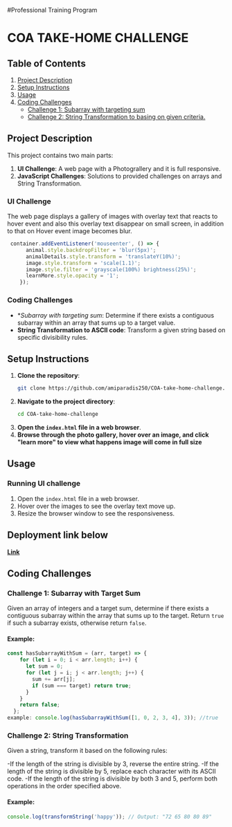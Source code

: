 #Professional Training Program
# COA TAKE-HOME CHALLENGE

## Table of Contents

1. [Project Description](#project-description)
2. [Setup Instructions](#setup-instructions)
3. [Usage](#usage)
4. [Coding Challenges](#JavaScript-challenges)
   - [Challenge 1: Subarray with targeting sum](#challenge-1-subarray-with-target-sum)
   - [Challenge 2: String Transformation to  basing on given criteria.](#challenge-2-string-transformation)

## Project Description

This project contains two main parts:

1. **UI Challenge**: A web page with a  Photograllery and it is full responsive.
2. **JavaScript Challenges**: Solutions to provided challenges on arrays and String Transformation.

### UI Challenge

The web page displays a gallery of images with overlay text that reacts to hover event and also this overlay text disappear on small screen, in addition  to that on  Hover event image becomes blur.
```javascript
 container.addEventListener('mouseenter', () => {
      animal.style.backdropFilter = 'blur(5px)';
      animalDetails.style.transform = 'translateY(10%)';
      image.style.transform = 'scale(1.1)';
      image.style.filter = 'grayscale(100%) brightness(25%)';
      learnMore.style.opacity = '1';
    });
```

### Coding Challenges

- **Subarray with targeting sum*: Determine if there exists a contiguous subarray within an array that sums up to a target value.
- **String Transformation to ASCII code**: Transform a given string based on specific divisibility rules.

## Setup Instructions

1. **Clone the repository**:
   ```bash
   git clone https://github.com/amiparadis250/COA-take-home-challenge.git
   ```
2. **Navigate to the project directory**:
   ```bash
   cd COA-take-home-challenge
   ```
3. **Open the `index.html` file in a web browser**.
4. **Browse through the photo gallery, hover over an image, and click "learn more" to view what happens image will come in full size**

## Usage

### Running UI challenge

1. Open the `index.html` file in a web browser.
2. Hover over the images to see the overlay text move up.
3. Resize the browser window to see the responsiveness.

## Deployment link below

**[Link](https://github.com/amiparadis250/COA-take-home-challenge)**

## Coding Challenges

### Challenge 1: Subarray with Target Sum

Given an array of integers and a target sum, determine if there exists a contiguous subarray within the array that sums up to the target. Return `true` if such a subarray exists, otherwise return `false`.

#### Example:

```javascript
const hasSubarrayWithSum = (arr, target) => {
    for (let i = 0; i < arr.length; i++) {
      let sum = 0;
      for (let j = i; j < arr.length; j++) {
        sum += arr[j];
        if (sum === target) return true;
      }
    }
    return false;
  };
example: console.log(hasSubarrayWithSum([1, 0, 2, 3, 4], 3)); //true
```

### Challenge 2: String Transformation

Given a string, transform it based on the following rules:

-If the length of the string is divisible by 3, reverse the entire string.
-If the length of the string is divisible by 5, replace each character with its ASCII code.
-If the length of the string is divisible by both 3 and 5, perform both operations in the
order specified above.
#### Example:

```javascript
console.log(transformString('happy')); // Output: "72 65 80 80 89"
```
